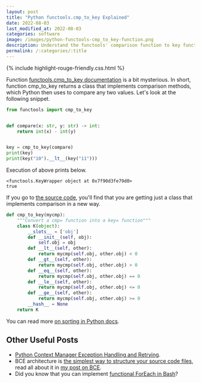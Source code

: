 ```yaml
---
layout: post
title: "Python functools.cmp_to_key Explained"
date: 2022-08-03
last_modified_at: 2022-08-03
categories: software
image: /images/python-functools-cmp_to_key-function.png
description: Understand the functools' comparison function to key function conversion quickly.
permalink: /:categories/:title
---
```


{% include highlight-rouge-friendly.css.html %}


Function [functools.cmp_to_key documentation](https://docs.python.org/3/library/functools.html#functools.cmp_to_key
) is a bit mysterious.
In short, function cmp_to_key returns a class that implements comparison methods, which Python then uses to compare any two values. 
Let's look at the following snippet.

  

```python
from functools import cmp_to_key


def compare(x: str, y: str) -> int:
    return int(x) - int(y)


key = cmp_to_key(compare)
print(key)
print(key("10").__lt__(key("11")))
```

Execution of above prints below.
```
<functools.KeyWrapper object at 0x7f90d3fe79d0>
true
```

If you go to [the source code](https://github.com/python/cpython/blob/f9433fff476aa13af9cb314fcc6962055faa4085/Lib/functools.py#L206), you'll find that you are getting just a class that implements comparison in a new way.

```python
def cmp_to_key(mycmp):
    """Convert a cmp= function into a key= function"""
    class K(object):
        __slots__ = ['obj']
        def __init__(self, obj):
            self.obj = obj
        def __lt__(self, other):
            return mycmp(self.obj, other.obj) < 0
        def __gt__(self, other):
            return mycmp(self.obj, other.obj) > 0
        def __eq__(self, other):
            return mycmp(self.obj, other.obj) == 0
        def __le__(self, other):
            return mycmp(self.obj, other.obj) <= 0
        def __ge__(self, other):
            return mycmp(self.obj, other.obj) >= 0
        __hash__ = None
    return K
```

You can read more [on sorting in Python docs](https://docs.python.org/3/howto/sorting.html#the-old-way-using-the-cmp-parameter).


## Other Useful Posts
- [Python Context Manager Exception Handling and Retrying](https://vaclavkosar.com/software/Python-Context-Manager-With-Statement-Exception-Handling).
- BCE architecture is [the simplest way to structure your source code files](/software/Boundary-Control-Entity-Architecture-The-Pattern-to-Structure-Your-Classes), read all about it in [my post on BCE](/software/Boundary-Control-Entity-Architecture-The-Pattern-to-Structure-Your-Classes).
- Did you know that you can implement [functional ForEach in Bash](/software/Functional-Foreach-In-Bash)?
